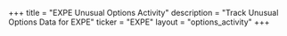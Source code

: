 +++
title = "EXPE Unusual Options Activity"
description = "Track Unusual Options Data for EXPE"
ticker = "EXPE"
layout = "options_activity"
+++

